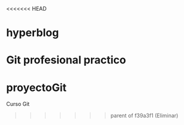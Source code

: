 <<<<<<< HEAD
# hyperblog
Git profesional practico
=======
# proyectoGit
Curso Git
>>>>>>> parent of f39a3f1 (Eliminar)
